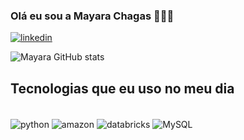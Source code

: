 ### Olá eu sou a Mayara Chagas 🙋🏻‍♀️


[![linkedin](https://img.shields.io/badge/LinkedIn-0077B5?style=for-the-badge&logo=linkedin&logoColor=white)](https://www.linkedin.com/in/mayaraschagas/)

![Mayara GitHub stats](https://github-readme-stats.vercel.app/api?username=mayaraschagas&show_icons=true&theme=dracula)

## Tecnologias que eu uso no meu dia

<div style="display: inline_block"><br/>
  <img align="center" alt="python" src ="https://img.shields.io/badge/Python-3776AB?style=for-the-badge&logo=python&logoColor=white"/>
  <img align="center" alt="amazon" src = "https://img.shields.io/badge/Amazon_AWS-232F3E?style=for-the-badge&logo=amazon-aws&logoColor=white"/>
  <img align="center" alt="databricks" src = "https://img.shields.io/badge/Databricks-FF3621?style=for-the-badge&logo=Databricks&logoColor=white"/>
  <img align="center" alt="MySQL" src= "https://img.shields.io/badge/MySQL-005C84?style=for-the-badge&logo=mysql&logoColor=white">
</div>
